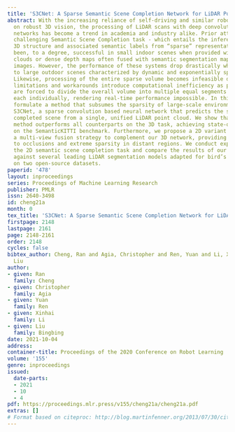 ```yaml
---
title: 'S3CNet: A Sparse Semantic Scene Completion Network for LiDAR Point Clouds'
abstract: With the increasing reliance of self-driving and similar robotic systems
  on robust 3D vision, the processing of LiDAR scans with deep convolutional neural
  networks has become a trend in academia and industry alike. Prior attempts on the
  challenging Semantic Scene Completion task - which entails the inference of dense
  3D structure and associated semantic labels from “sparse” representations - have
  been, to a degree, successful in small indoor scenes when provided with dense point
  clouds or dense depth maps often fused with semantic segmentation maps from RGB
  images. However, the performance of these systems drop drastically when applied
  to large outdoor scenes characterized by dynamic and exponentially sparser conditions.
  Likewise, processing of the entire sparse volume becomes infeasible due to memory
  limitations and workarounds introduce computational inefficiency as practitioners
  are forced to divide the overall volume into multiple equal segments and infer on
  each individually, rendering real-time performance impossible. In this work, we
  formulate a method that subsumes the sparsity of large-scale environments and present
  S3CNet, a sparse convolution based neural network that predicts the semantically
  completed scene from a single, unified LiDAR point cloud. We show that our proposed
  method outperforms all counterparts on the 3D task, achieving state-of-the art results
  on the SemanticKITTI benchmark. Furthermore, we propose a 2D variant of S3CNet with
  a multi-view fusion strategy to complement our 3D network, providing robustness
  to occlusions and extreme sparsity in distant regions. We conduct experiments for
  the 2D semantic scene completion task and compare the results of our sparse 2D network
  against several leading LiDAR segmentation models adapted for bird’s eye view segmentation
  on two open-source datasets.
paperid: '478'
layout: inproceedings
series: Proceedings of Machine Learning Research
publisher: PMLR
issn: 2640-3498
id: cheng21a
month: 0
tex_title: 'S3CNet: A Sparse Semantic Scene Completion Network for LiDAR Point Clouds'
firstpage: 2148
lastpage: 2161
page: 2148-2161
order: 2148
cycles: false
bibtex_author: Cheng, Ran and Agia, Christopher and Ren, Yuan and Li, Xinhai and Bingbing,
  Liu
author:
- given: Ran
  family: Cheng
- given: Christopher
  family: Agia
- given: Yuan
  family: Ren
- given: Xinhai
  family: Li
- given: Liu
  family: Bingbing
date: 2021-10-04
address:
container-title: Proceedings of the 2020 Conference on Robot Learning
volume: '155'
genre: inproceedings
issued:
  date-parts:
  - 2021
  - 10
  - 4
pdf: https://proceedings.mlr.press/v155/cheng21a/cheng21a.pdf
extras: []
# Format based on citeproc: http://blog.martinfenner.org/2013/07/30/citeproc-yaml-for-bibliographies/
---
```

